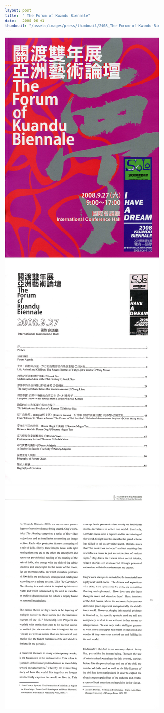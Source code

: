 ```yaml
---
layout: post
title:  " The Forum of Kwandu Biennale"
date:   2008-06-01
thumbnail: "/assets/images/press/thumbnail/2008_The-Forum-of-Kwandu-Biennale.jpg"
---
```


![My image Name](/assets/images/press/2008_The-Forum-of-Kuandu-Biennale_I-have-A-Dream-1.jpg)
![My image Name](/assets/images/press/2008_The-Forum-of-Kuandu-Biennale_I-have-A-Dream-2.jpg)
![My image Name](/assets/images/press/2008_The-Forum-of-Kuandu-Biennale_I-have-A-Dream-14.jpg)